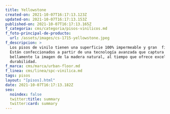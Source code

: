 ```yaml
---
title: Yellowstone
created-on: 2021-10-07T16:17:13.123Z
updated-on: 2021-10-07T16:17:13.153Z
published-on: 2021-10-07T16:17:13.165Z
f_categoria: cms/categoria/pisos-vinilicos.md
f_foto-principal-de-producto:
  url: /assets/images/cs-1715-yellowstone.jpeg
f_descripcion: >
  Los pisos de vinilo tienen una superficie 100% impermeable y gran  firmeza.
  Están confeccionados a partir de una tecnología avanzada que captura
  bellamente la imagen de la madera natural, al tiempo que ofrece excelente
  durabilidad.
f_marca: cms/marca/urban-floor.md
f_linea: cms/linea/spc-vinilica.md
tags: pisos
layout: "[pisos].html"
date: 2021-10-07T16:17:13.182Z
seo:
  noindex: false
  twitter:title: summary
  twitter:card: summary
---
```

